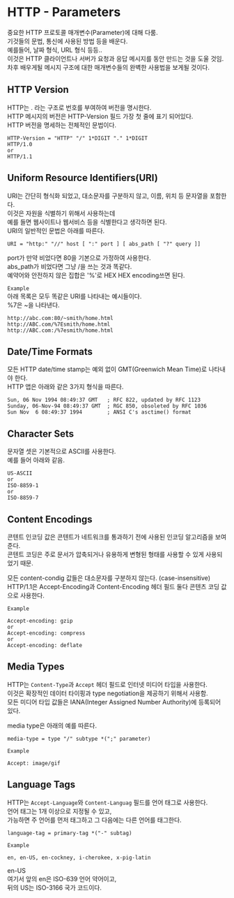 # HTTP - Parameters  
중요한 HTTP 프로토콜 매개변수(Parameter)에 대해 다룸.  
기것들의 문법, 통신에 사용된 방법 등을 배운다.  
예를들어, 날짜 형식, URL 형식 등등..  
이것은 HTTP 클라이언트나 서버가 요청과 응답 메시지를 동안 만드는 것을 도울 것임.  
차후 배우게될 메시지 구조에 대한 매개변수들의 완벽한 사용법을 보게될 것이다.  

## HTTP Version  
HTTP는 <major>.<minor> 라는 구조로 번호를 부여하여 버전을 명시한다.  
HTTP 메시지의 버전은 HTTP-Version 필드 가장 첫 줄에 표기 되어있다.  
HTTP 버전을 명세하는 전체적인 문법이다.

```
HTTP-Version = "HTTP" "/" 1*DIGIT "." 1*DIGIT  
HTTP/1.0  
or  
HTTP/1.1
```

## Uniform Resource Identifiers(URI)  
URI는 간단히 형식화 되었고, 대소문자를 구분하지 않고, 이름, 위치 등 문자열을 포함한다.  
이것은 자원을 식별하기 위해서 사용하는데  
예를 들면 웹사이트나 웹서비스 등을 식별한다고 생각하면 된다.  
URI의 일반적인 문법은 아래를 따른다.  

```
URI = "http:" "//" host [ ":" port ] [ abs_path [ "?" query ]]
```

port가 만약 비었다면 80을 기본으로 가정하여 사용한다.  
abs_path가 비었다면 그냥 /을 쓰는 것과 똑같다.  
예약어와 안전하지 않은 집합은 '%'로 HEX HEX encoding쓰면 된다.  

`Example`  
아래 목록은 모두 똑같은 URI를 나타내는 예시들이다.  
%7은 ~을 나타낸다.
```
http://abc.com:80/~smith/home.html
http://ABC.com/%7Esmith/home.html
http://ABC.com:/%7esmith/home.html
```

## Date/Time Formats  
모든 HTTP date/time stamp는 예외 없이 GMT(Greenwich Mean Time)로 나타내야 한다.  
HTTP 앱은 아래와 같은 3가지 형식을 따른다.  
```
Sun, 06 Nov 1994 08:49:37 GMT   ; RFC 822, updated by RFC 1123
Sunday, 06-Nov-94 08:49:37 GMT  ; RGC 850, obsoleted by RFC 1036
Sun Nov  6 08:49:37 1994        ; ANSI C's asctime() format
```

## Character Sets  
문자열 셋은 기본적으로 ASCII를 사용한다.  
예를 들어 아래와 같음.  
```
US-ASCII
or
ISO-8859-1
or
ISO-8859-7
```

## Content Encodings  
콘텐트 인코딩 값은 콘텐트가 네트워크를 통과하기 전에 사용된 인코딩 알고리즘을 보여준다.  
콘텐트 코딩은 주로 문서가 압축되거나 유용하게 변형된 형태를 사용할 수 있게 사용되었기 때문.  

모든 content-condig 값들은 대소문자를 구분하지 않는다. (case-insensitive)  
HTTP/1.1은 Accept-Encoding과 Content-Encoding 헤더 필드 둘다 콘텐츠 코딩 값으로 사용한다.  

`Example`
```
Accept-encoding: gzip
or
Accept-encoding: compress
or
Accept-encoding: deflate
```

## Media Types  
HTTP는 `Content-Type`과 `Accept` 헤더 필드로 인터넷 미디어 타입을 사용한다.  
이것은 확장적인 데이터 타이핑과 type negotiation을 제공하기 위해서 사용함.  
모든 미디어 타입 값들은 IANA(Integer Assigned Number Authority)에 등록되어 있다.  

media type은 아래의 예를 따른다.  
```
media-type = type "/" subtype *(";" parameter)
```

`Example`
```
Accept: image/gif
```

## Language Tags  
HTTP는 `Accept-Language`와 `Content-Languag` 필드를 언어 태그로 사용한다.  
언어 태그는 1개 이상으로 지정될 수 있고,  
가능하면 주 언어를 먼저 태그하고 그 다음에는 다른 언어를 태그한다.  
```
language-tag = primary-tag *("-" subtag)
```

`Example`
```
en, en-US, en-cockney, i-cherokee, x-pig-latin
```

en-US  
여기서 앞의 en은 ISO-639 언어 약어이고,  
뒤의 US는 ISO-3166 국가 코드이다.
